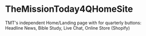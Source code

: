 # TheMissionToday4QHomeSite
TMT's independent Home/Landing page with for quarterly buttons: Headline News, Bible Study, Live Chat, Online Store (Shopify)
